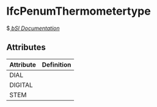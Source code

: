 IfcPenumThermometertype
=======================
$[ _bSI
Documentation_](https://standards.buildingsmart.org/IFC/DEV/IFC4_2/FINAL/HTML/schema//pset/penum_thermometertype.htm)


Attributes
----------
| Attribute   | Definition   |
|-------------|--------------|
| DIAL        |              |
| DIGITAL     |              |
| STEM        |              |
